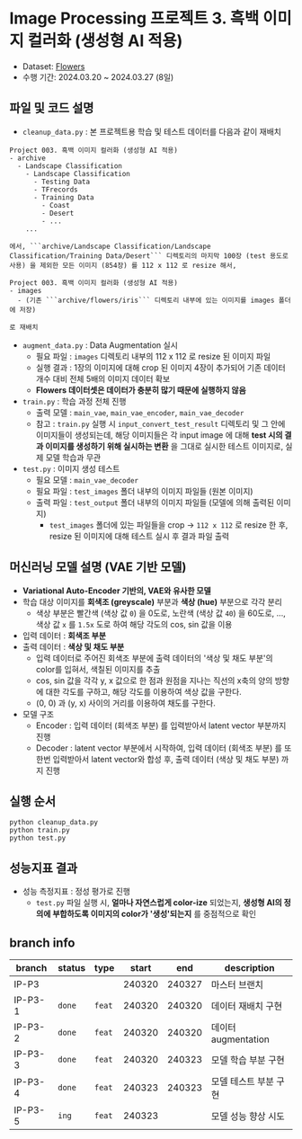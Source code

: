 # Image Processing 프로젝트 3. 흑백 이미지 컬러화 (생성형 AI 적용)
* Dataset: [Flowers](https://www.kaggle.com/datasets/l3llff/flowers)
* 수행 기간: 2024.03.20 ~ 2024.03.27 (8일)

## 파일 및 코드 설명
* ```cleanup_data.py``` : 본 프로젝트용 학습 및 테스트 데이터를 다음과 같이 재배치

```
Project 003. 흑백 이미지 컬러화 (생성형 AI 적용)
- archive
  - Landscape Classification
    - Landscape Classification
      - Testing Data
      - TFrecords
      - Training Data
        - Coast
        - Desert
        - ...
    ...

에서, ```archive/Landscape Classification/Landscape Classification/Training Data/Desert``` 디렉토리의 마지막 100장 (test 용도로 사용) 을 제외한 모든 이미지 (854장) 를 112 x 112 로 resize 해서,

Project 003. 흑백 이미지 컬러화 (생성형 AI 적용)
- images
  - (기존 ```archive/flowers/iris``` 디렉토리 내부에 있는 이미지를 images 폴더에 저장)

로 재배치
```

* ```augment_data.py``` : Data Augmentation 실시
  * 필요 파일 : ```images``` 디렉토리 내부의 112 x 112 로 resize 된 이미지 파일
  * 실행 결과 : 1장의 이미지에 대해 crop 된 이미지 4장이 추가되어 기존 데이터 개수 대비 전체 5배의 이미지 데이터 확보
  * **Flowers 데이터셋은 데이터가 충분히 많기 때문에 실행하지 않음**
* ```train.py``` : 학습 과정 전체 진행
  * 출력 모델 : ```main_vae```, ```main_vae_encoder```, ```main_vae_decoder```
  * 참고 : ```train.py``` 실행 시 ```input_convert_test_result``` 디렉토리 및 그 안에 이미지들이 생성되는데, 해당 이미지들은 각 input image 에 대해 **test 시의 결과 이미지를 생성하기 위해 실시하는 변환** 을 그대로 실시한 테스트 이미지로, 실제 모델 학습과 무관 
* ```test.py``` : 이미지 생성 테스트
  * 필요 모델 : ```main_vae_decoder```
  * 필요 파일 : ```test_images``` 폴더 내부의 이미지 파일들 (원본 이미지)
  * 출력 파일 : ```test_output``` 폴더 내부의 이미지 파일들 (모델에 의해 출력된 이미지)
    * ```test_images``` 폴더에 있는 파일들을 crop -> ```112 x 112``` 로 resize 한 후, resize 된 이미지에 대해 테스트 실시 후 결과 파일 출력

## 머신러닝 모델 설명 (VAE 기반 모델)
* **Variational Auto-Encoder 기반의, VAE와 유사한 모델**
* 학습 대상 이미지를 **회색조 (greyscale)** 부분과 **색상 (hue)** 부분으로 각각 분리
  * 색상 부분은 빨간색 (색상 값 ```0```) 을 0도로, 노란색 (색상 값 ```40```) 을 60도로, ..., 색상 값 ```x``` 를 ```1.5x``` 도로 하여 해당 각도의 cos, sin 값을 이용 
* 입력 데이터 : **회색조 부분**
* 출력 데이터 : **색상 및 채도 부분**
  * 입력 데이터로 주어진 회색조 부분에 출력 데이터의 '색상 및 채도 부분'의 color를 입혀서, 색칠된 이미지를 추출
  * cos, sin 값을 각각 y, x 값으로 한 점과 원점을 지나는 직선의 x축의 양의 방향에 대한 각도를 구하고, 해당 각도를 이용하여 색상 값을 구한다.
  * (0, 0) 과 (y, x) 사이의 거리를 이용하여 채도를 구한다.
* 모델 구조
  * Encoder : 입력 데이터 (회색조 부분) 를 입력받아서 latent vector 부분까지 진행
  * Decoder : latent vector 부분에서 시작하여, 입력 데이터 (회색조 부분) 를 또 한번 입력받아서 latent vector와 합성 후, 출력 데이터 (색상 및 채도 부분) 까지 진행

## 실행 순서
```
python cleanup_data.py
python train.py
python test.py
```

## 성능지표 결과
* 성능 측정지표 : 정성 평가로 진행
  * ```test.py``` 파일 실행 시, **얼마나 자연스럽게 color-ize** 되었는지, **생성형 AI의 정의에 부합하도록 이미지의 color가 '생성'되는지** 를 중점적으로 확인

## branch info
|branch|status|type|start|end|description|
|---|---|---|---|---|---|
|IP-P3|||240320|240327|마스터 브랜치|
|IP-P3-1|```done```|```feat```|240320|240320|데이터 재배치 구현|
|IP-P3-2|```done```|```feat```|240320|240320|데이터 augmentation|
|IP-P3-3|```done```|```feat```|240320|240323|모델 학습 부분 구현|
|IP-P3-4|```done```|```feat```|240323|240323|모델 테스트 부분 구현|
|IP-P3-5|```ing```|```feat```|240323||모델 성능 향상 시도|